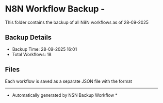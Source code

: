 # N8N Workflow Backup - 
This folder contains the backup of all N8N workflows as of 28-09-2025

## Backup Details
- Backup Time: 28-09-2025 16:01
- Total Workflows: 18

## Files
Each workflow is saved as a separate JSON file with the format

-----------
* Automatically generated by NSN Backup Workflow *